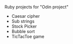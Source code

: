 Ruby projects for "Odin project"

- Caesar cipher
- Sub strings
- Stock Picker
- Bubble sort
- TicTacToe game